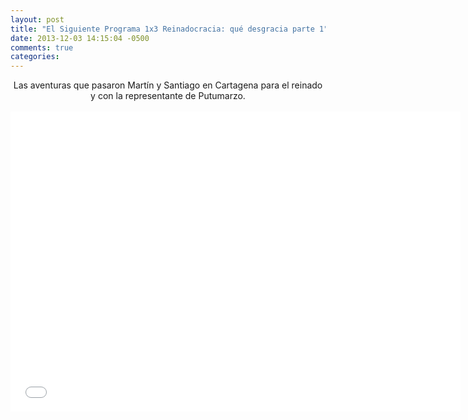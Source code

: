 ```yaml
---
layout: post
title: "El Siguiente Programa 1x3 Reinadocracia: qué desgracia parte 1"
date: 2013-12-03 14:15:04 -0500
comments: true
categories: 
---
```


<div align="center">
Las aventuras que pasaron Martín y Santiago en Cartagena para el reinado y con la representante de Putumarzo.
<br></br>
<iframe width="720" height="480" src="//www.youtube.com/embed/Zq73PdcSKb8" frameborder="0" allowfullscreen></iframe>
</div>
